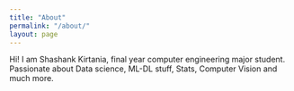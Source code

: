 ```yaml
---
title: "About"
permalink: "/about/"
layout: page
---
```

Hi! I am Shashank Kirtania, final year computer engineering major student. Passionate about Data science, ML-DL stuff, Stats, Computer Vision and much more.
